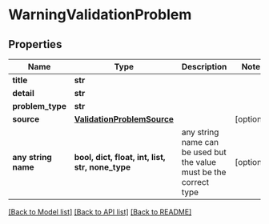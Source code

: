 # WarningValidationProblem

## Properties

| Name                | Type                                                      | Description                                                        | Notes      |
| ------------------- | --------------------------------------------------------- | ------------------------------------------------------------------ | ---------- |
| **title**           | **str**                                                   |                                                                    |
| **detail**          | **str**                                                   |                                                                    |
| **problem_type**    | **str**                                                   |                                                                    |
| **source**          | [**ValidationProblemSource**](ValidationProblemSource.md) |                                                                    | [optional] |
| **any string name** | **bool, dict, float, int, list, str, none_type**          | any string name can be used but the value must be the correct type | [optional] |

[[Back to Model list]](../README.md#documentation-for-models) [[Back to API list]](../README.md#documentation-for-api-endpoints) [[Back to README]](../README.md)
